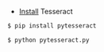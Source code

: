 - [Install](https://github.com/tesseract-ocr/tesseract/wiki) Tesseract

  
```bash
$ pip install pytesseract

$ python pytesseract.py
```

